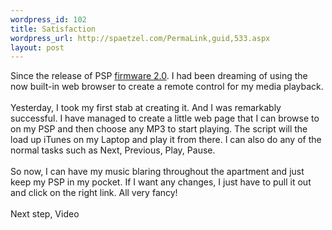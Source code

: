 ```yaml
--- 
wordpress_id: 102
title: Satisfaction
wordpress_url: http://spaetzel.com/PermaLink,guid,533.aspx
layout: post
---
```

Since the release of PSP <a href="http://psp.ign.com/articles/635/635505p1.html">firmware
        2.0</a>. I had been dreaming of using the now built-in web browser to create a remote
        control for my media playback.<br />
        <br />
        Yesterday, I took my first stab at creating it. And I was remarkably successful. I
        have managed to create a little web page that I can browse to on my PSP and then choose
        any MP3 to start playing. The script will the load up iTunes on my Laptop and play
        it from there. I can also do any of the normal tasks such as Next, Previous, Play,
        Pause.
        <br />
        <br />
        So now, I can have my music blaring throughout the apartment and just keep my PSP
        in my pocket. If I want any changes, I just have to pull it out and click on the right
        link. All very fancy!<br />
        <br />
        Next step, Video<img width="0" height="0" src="http://spaetzel.com/aggbug.ashx?id=533" />
